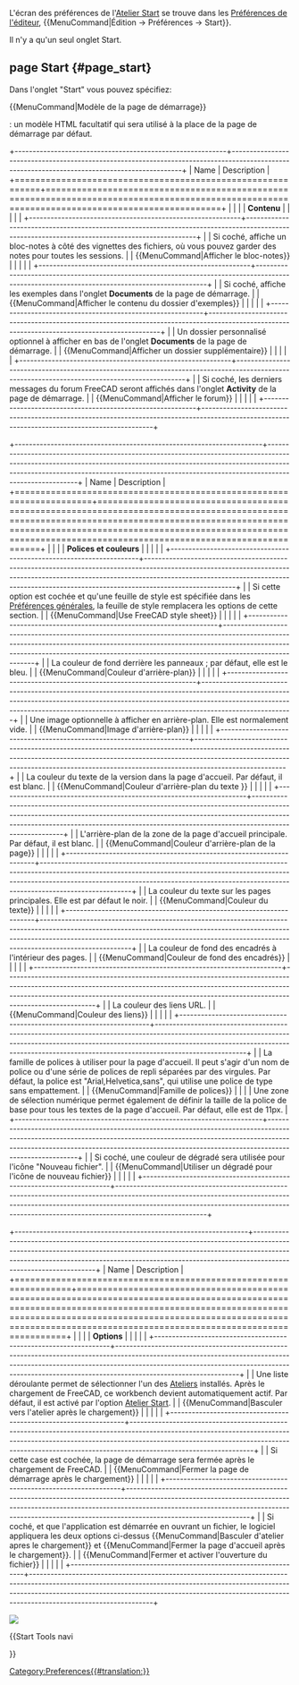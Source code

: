 

L\'écran des préférences de l\'[Atelier Start](Start_Workbench.md) se trouve dans les [Préférences de l\'éditeur](Preferences_Editor/fr.md), {{MenuCommand|Édition → Préférences → Start}}.

Il n\'y a qu\'un seul onglet Start.

## page Start {#page_start}

Dans l\'onglet \"Start\" vous pouvez spécifiez:


{{MenuCommand|Modèle de la page de démarrage}}

: un modèle HTML facultatif qui sera utilisé à la place de la page de démarrage par défaut.

+-----------------------------------------------------------+----------------------------------------------------------------------------------------------------------------------------------------------+
| Name                                                      | Description                                                                                                                                  |
+===========================================================+==============================================================================================================================================+
|                                            |                                                                                                                                              |
| **Contenu**                                      |                                                                                                                                              |
|                                                        |                                                                                                                                              |
+-----------------------------------------------------------+----------------------------------------------------------------------------------------------------------------------------------------------+
|                                            | Si coché, affiche un bloc-notes à côté des vignettes des fichiers, où vous pouvez garder des notes pour toutes les sessions.                 |
| {{MenuCommand|Afficher le bloc-notes}}                    |                                                                                                                                              |
|                                                        |                                                                                                                                              |
+-----------------------------------------------------------+----------------------------------------------------------------------------------------------------------------------------------------------+
|                                            | Si coché, affiche les exemples dans l\'onglet **Documents** de la page de démarrage.                                  |
| {{MenuCommand|Afficher le contenu du dossier d'exemples}} |                                                                                                                                              |
|                                                        |                                                                                                                                              |
+-----------------------------------------------------------+----------------------------------------------------------------------------------------------------------------------------------------------+
|                                            | Un dossier personnalisé optionnel à afficher en bas de l\'onglet **Documents** de la page de démarrage.               |
| {{MenuCommand|Afficher un dossier supplémentaire}}        |                                                                                                                                              |
|                                                        |                                                                                                                                              |
+-----------------------------------------------------------+----------------------------------------------------------------------------------------------------------------------------------------------+
|                                            | Si coché, les derniers messages du forum FreeCAD seront affichés dans l\'onglet **Activity** de la page de démarrage. |
| {{MenuCommand|Afficher le forum}}                         |                                                                                                                                              |
|                                                        |                                                                                                                                              |
+-----------------------------------------------------------+----------------------------------------------------------------------------------------------------------------------------------------------+

+---------------------------------------------------------------------+-------------------------------------------------------------------------------------------------------------------------------------------------------------------------------------------------------------------------------------------------------------------+
| Name                                                                | Description                                                                                                                                                                                                                                                       |
+=====================================================================+===================================================================================================================================================================================================================================================================+
|                                                      |                                                                                                                                                                                                                                                                   |
| **Polices et couleurs**                                    |                                                                                                                                                                                                                                                                   |
|                                                                  |                                                                                                                                                                                                                                                                   |
+---------------------------------------------------------------------+-------------------------------------------------------------------------------------------------------------------------------------------------------------------------------------------------------------------------------------------------------------------+
|                                                      | Si cette option est cochée et qu\'une feuille de style est spécifiée dans les [Préférences générales](Preferences_Editor/fr.md), la feuille de style remplacera les options de cette section.                                                             |
| {{MenuCommand|Use FreeCAD style sheet}}                             |                                                                                                                                                                                                                                                                   |
|                                                                  |                                                                                                                                                                                                                                                                   |
+---------------------------------------------------------------------+-------------------------------------------------------------------------------------------------------------------------------------------------------------------------------------------------------------------------------------------------------------------+
|                                                      | La couleur de fond derrière les panneaux ; par défaut, elle est le bleu.                                                                                                                                                                                          |
| {{MenuCommand|Couleur d'arrière-plan}}                              |                                                                                                                                                                                                                                                                   |
|                                                                  |                                                                                                                                                                                                                                                                   |
+---------------------------------------------------------------------+-------------------------------------------------------------------------------------------------------------------------------------------------------------------------------------------------------------------------------------------------------------------+
|                                                      | Une image optionnelle à afficher en arrière-plan. Elle est normalement vide.                                                                                                                                                                                      |
| {{MenuCommand|Image d'arrière-plan}}                                |                                                                                                                                                                                                                                                                   |
|                                                                  |                                                                                                                                                                                                                                                                   |
+---------------------------------------------------------------------+-------------------------------------------------------------------------------------------------------------------------------------------------------------------------------------------------------------------------------------------------------------------+
|                                                      | La couleur du texte de la version dans la page d\'accueil. Par défaut, il est blanc.                                                                                                                                                                              |
| {{MenuCommand|Couleur d'arrière-plan du texte }}                    |                                                                                                                                                                                                                                                                   |
|                                                                  |                                                                                                                                                                                                                                                                   |
+---------------------------------------------------------------------+-------------------------------------------------------------------------------------------------------------------------------------------------------------------------------------------------------------------------------------------------------------------+
|                                                      | L\'arrière-plan de la zone de la page d\'accueil principale. Par défaut, il est blanc.                                                                                                                                                                            |
| {{MenuCommand|Couleur d'arrière-plan de la page}}                   |                                                                                                                                                                                                                                                                   |
|                                                                  |                                                                                                                                                                                                                                                                   |
+---------------------------------------------------------------------+-------------------------------------------------------------------------------------------------------------------------------------------------------------------------------------------------------------------------------------------------------------------+
|                                                      | La couleur du texte sur les pages principales. Elle est par défaut le noir.                                                                                                                                                                                       |
| {{MenuCommand|Couleur du texte}}                                    |                                                                                                                                                                                                                                                                   |
|                                                                  |                                                                                                                                                                                                                                                                   |
+---------------------------------------------------------------------+-------------------------------------------------------------------------------------------------------------------------------------------------------------------------------------------------------------------------------------------------------------------+
|                                                      | La couleur de fond des encadrés à l\'intérieur des pages.                                                                                                                                                                                                         |
| {{MenuCommand|Couleur de fond des encadrés}}                        |                                                                                                                                                                                                                                                                   |
|                                                                  |                                                                                                                                                                                                                                                                   |
+---------------------------------------------------------------------+-------------------------------------------------------------------------------------------------------------------------------------------------------------------------------------------------------------------------------------------------------------------+
|                                                      | La couleur des liens URL.                                                                                                                                                                                                                                         |
| {{MenuCommand|Couleur des liens}}                                   |                                                                                                                                                                                                                                                                   |
|                                                                  |                                                                                                                                                                                                                                                                   |
+---------------------------------------------------------------------+-------------------------------------------------------------------------------------------------------------------------------------------------------------------------------------------------------------------------------------------------------------------+
|                                                      | La famille de polices à utiliser pour la page d\'accueil. Il peut s\'agir d\'un nom de police ou d\'une série de polices de repli séparées par des virgules. Par défaut, la police est \"Arial,Helvetica,sans\", qui utilise une police de type sans empattement. |
| {{MenuCommand|Famille de polices}}                                  |                                                                                                                                                                                                                                                                   |
|                                                                  | Une zone de sélection numérique permet également de définir la taille de la police de base pour tous les textes de la page d\'accueil. Par défaut, elle est de 11px.                                                                                              |
+---------------------------------------------------------------------+-------------------------------------------------------------------------------------------------------------------------------------------------------------------------------------------------------------------------------------------------------------------+
|                                                      | Si coché, une couleur de dégradé sera utilisée pour l\'icône \"Nouveau fichier\".                                                                                                                                                                                 |
| {{MenuCommand|Utiliser un dégradé pour l'icône de nouveau fichier}} |                                                                                                                                                                                                                                                                   |
|                                                                  |                                                                                                                                                                                                                                                                   |
+---------------------------------------------------------------------+-------------------------------------------------------------------------------------------------------------------------------------------------------------------------------------------------------------------------------------------------------------------+

+-----------------------------------------------------------------+----------------------------------------------------------------------------------------------------------------------------------------------------------------------------------------------------------------------------------------------------------------------------+
| Name                                                            | Description                                                                                                                                                                                                                                                                |
+=================================================================+============================================================================================================================================================================================================================================================================+
|                                                  |                                                                                                                                                                                                                                                                            |
| **Options**                                            |                                                                                                                                                                                                                                                                            |
|                                                              |                                                                                                                                                                                                                                                                            |
+-----------------------------------------------------------------+----------------------------------------------------------------------------------------------------------------------------------------------------------------------------------------------------------------------------------------------------------------------------+
|                                                  | Une liste déroulante permet de sélectionner l\'un des [Ateliers](Workbenches/fr.md) installés. Après le chargement de FreeCAD, ce workbench devient automatiquement actif. Par défaut, il est activé par l\'option [Atelier Start](Start_Workbench/fr.md). |
| {{MenuCommand|Basculer vers l'atelier après le chargement}}     |                                                                                                                                                                                                                                                                            |
|                                                              |                                                                                                                                                                                                                                                                            |
+-----------------------------------------------------------------+----------------------------------------------------------------------------------------------------------------------------------------------------------------------------------------------------------------------------------------------------------------------------+
|                                                  | Si cette case est cochée, la page de démarrage sera fermée après le chargement de FreeCAD.                                                                                                                                                                                 |
| {{MenuCommand|Fermer la page de démarrage après le chargement}} |                                                                                                                                                                                                                                                                            |
|                                                              |                                                                                                                                                                                                                                                                            |
+-----------------------------------------------------------------+----------------------------------------------------------------------------------------------------------------------------------------------------------------------------------------------------------------------------------------------------------------------------+
|                                                  | Si coché, et que l\'application est démarrée en ouvrant un fichier, le logiciel appliquera les deux options ci-dessus {{MenuCommand|Basculer d'atelier apres le chargement}} et {{MenuCommand|Fermer la page d'accueil après le chargement}}.  |
| {{MenuCommand|Fermer et activer l'ouverture du fichier}}        |                                                                                                                                                                                                                                                                            |
|                                                              |                                                                                                                                                                                                                                                                            |
+-----------------------------------------------------------------+----------------------------------------------------------------------------------------------------------------------------------------------------------------------------------------------------------------------------------------------------------------------------+

![](images/Preference_Start_Tab_01.png )


{{Start Tools navi

}} 

[Category:Preferences{{\#translation:}}](Category:Preferences.md)
